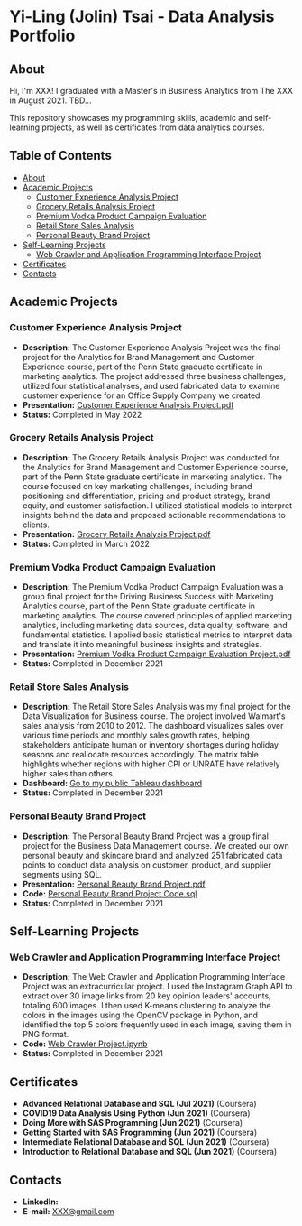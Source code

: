 # Yi-Ling (Jolin) Tsai - Data Analysis Portfolio

## About
Hi, I'm XXX! I graduated with a Master's in Business Analytics from The XXX in August 2021. TBD...

This repository showcases my programming skills, academic and self-learning projects, as well as certificates from data analytics courses.

## Table of Contents
- [About](https://github.com/Yi-LingT/Optimizing-Inventory-for-Maximized-Profitability/blob/main/Optimizing-Inventory-for-Maximized-Profitability.ipynb)
- [Academic Projects](#academic-projects)
  - [Customer Experience Analysis Project](#customer-experience-analysis-project)
  - [Grocery Retails Analysis Project](#grocery-retails-analysis-project)
  - [Premium Vodka Product Campaign Evaluation](#premium-vodka-product-campaign-evaluation)
  - [Retail Store Sales Analysis](#retail-store-sales-analysis)
  - [Personal Beauty Brand Project](#personal-beauty-brand-project)
- [Self-Learning Projects](#self-learning-projects)
  - [Web Crawler and Application Programming Interface Project](#web-crawler-and-application-programming-interface-project)
- [Certificates](#certificates)
- [Contacts](#contacts)

## Academic Projects

### Customer Experience Analysis Project
- **Description:** The Customer Experience Analysis Project was the final project for the Analytics for Brand Management and Customer Experience course, part of the Penn State graduate certificate in marketing analytics. The project addressed three business challenges, utilized four statistical analyses, and used fabricated data to examine customer experience for an Office Supply Company we created.
- **Presentation:** [Customer Experience Analysis Project.pdf](#)
- **Status:** Completed in May 2022

### Grocery Retails Analysis Project
- **Description:** The Grocery Retails Analysis Project was conducted for the Analytics for Brand Management and Customer Experience course, part of the Penn State graduate certificate in marketing analytics. The course focused on key marketing challenges, including brand positioning and differentiation, pricing and product strategy, brand equity, and customer satisfaction. I utilized statistical models to interpret insights behind the data and proposed actionable recommendations to clients.
- **Presentation:** [Grocery Retails Analysis Project.pdf](#)
- **Status:** Completed in March 2022

### Premium Vodka Product Campaign Evaluation
- **Description:** The Premium Vodka Product Campaign Evaluation was a group final project for the Driving Business Success with Marketing Analytics course, part of the Penn State graduate certificate in marketing analytics. The course covered principles of applied marketing analytics, including marketing data sources, data quality, software, and fundamental statistics. I applied basic statistical metrics to interpret data and translate it into meaningful business insights and strategies.
- **Presentation:** [Premium Vodka Product Campaign Evaluation Project.pdf](#)
- **Status:** Completed in December 2021

### Retail Store Sales Analysis
- **Description:** The Retail Store Sales Analysis was my final project for the Data Visualization for Business course. The project involved Walmart's sales analysis from 2010 to 2012. The dashboard visualizes sales over various time periods and monthly sales growth rates, helping stakeholders anticipate human or inventory shortages during holiday seasons and reallocate resources accordingly. The matrix table highlights whether regions with higher CPI or UNRATE have relatively higher sales than others.
- **Dashboard:** [Go to my public Tableau dashboard](#)
- **Status:** Completed in December 2021

### Personal Beauty Brand Project
- **Description:** The Personal Beauty Brand Project was a group final project for the Business Data Management course. We created our own personal beauty and skincare brand and analyzed 251 fabricated data points to conduct data analysis on customer, product, and supplier segments using SQL.
- **Presentation:** [Personal Beauty Brand Project.pdf](#)
- **Code:** [Personal Beauty Brand Project Code.sql](#)
- **Status:** Completed in December 2021

## Self-Learning Projects

### Web Crawler and Application Programming Interface Project
- **Description:** The Web Crawler and Application Programming Interface Project was an extracurricular project. I used the Instagram Graph API to extract over 30 image links from 20 key opinion leaders' accounts, totaling 600 images. I then used K-means clustering to analyze the colors in the images using the OpenCV package in Python, and identified the top 5 colors frequently used in each image, saving them in PNG format.
- **Code:** [Web Crawler Project.ipynb](#)
- **Status:** Completed in December 2021

## Certificates
- **Advanced Relational Database and SQL (Jul 2021)** (Coursera)
- **COVID19 Data Analysis Using Python (Jun 2021)** (Coursera)
- **Doing More with SAS Programming (Jun 2021)** (Coursera)
- **Getting Started with SAS Programming (Jun 2021)** (Coursera)
- **Intermediate Relational Database and SQL (Jun 2021)** (Coursera)
- **Introduction to Relational Database and SQL (Jun 2021)** (Coursera)

## Contacts
- **LinkedIn:** [](#)
- **E-mail:** [XXX@gmail.com](mailto:XXX@gmail.com)
